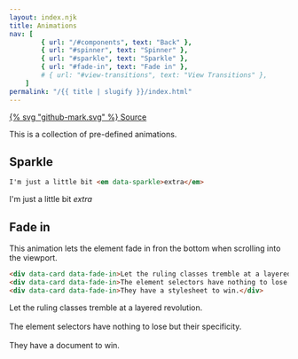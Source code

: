 ```yaml
---
layout: index.njk
title: Animations
nav: [
        { url: "/#components", text: "Back" },
        { url: "#spinner", text: "Spinner" },
        { url: "#sparkle", text: "Sparkle" },
        { url: "#fade-in", text: "Fade in" },
        # { url: "#view-transitions", text: "View Transitions" },
    ]
permalink: "/{{ title | slugify }}/index.html"
---
```


<a href="https://github.com/iamschulz/ssstyles/blob/main/css/animation.css" data-button>{% svg "github-mark.svg" %} Source</a>

This is a collection of pre-defined animations.

## Sparkle

```html
I'm just a little bit <em data-sparkle>extra</em>
```

<p>I'm just a little bit <em data-sparkle>extra</em></p>

## Fade in

This animation lets the element fade in fron the bottom when scrolling into the viewport.

```html
<div data-card data-fade-in>Let the ruling classes tremble at a layered revolution.</div>
<div data-card data-fade-in>The element selectors have nothing to lose but their specificity.</div>
<div data-card data-fade-in>They have a stylesheet to win.</div>
```

<div data-card data-fade-in>Let the ruling classes tremble at a layered revolution.</div><br>
<div data-card data-fade-in>The element selectors have nothing to lose but their specificity.</div><br>
<div data-card data-fade-in>They have a document to win.</div>
